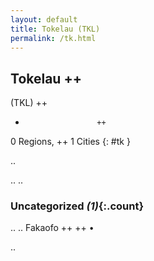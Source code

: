 ```yaml
---
layout: default
title: Tokelau (TKL)
permalink: /tk.html
---
```



## Tokelau   ++
(TKL)  ++
-                     ++
0 Regions, ++
1 Cities
{: #tk }

.. 




.. 
.. 


### Uncategorized _(1)_{:.count}


..
..
Fakaofo  ++
 ++
•




.. 
 

